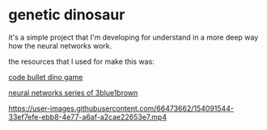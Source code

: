 # genetic dinosaur

it's a simple project that I'm  developing for 
understand in a more deep way how the neural networks work.

the resources that I used for make this was:

[code bullet dino game](https://github.com/Code-Bullet/Google-Chrome-Dino-Game-AI)

[neural networks series of 3blue1brown](https://www.youtube.com/playlist?list=PLZHQObOWTQDNU6R1_67000Dx_ZCJB-3pi)

https://user-images.githubusercontent.com/66473662/154091544-33ef7efe-ebb8-4e77-a6af-a2cae22653e7.mp4

